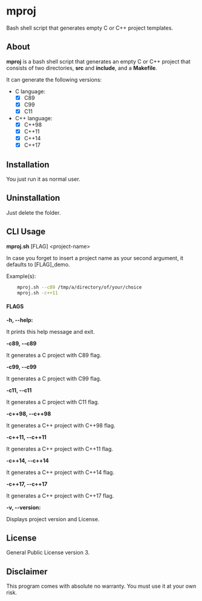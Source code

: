 # mproj

Bash shell script that generates empty C or C++ project templates.

## About

**mproj** is a bash shell script that generates an empty C or C++ project
that consists of two directories, **src** and **include**, and a
**Makefile**.

It can generate the following versions:

* C language:
    - [x] C89
    - [x] C99
    - [x] C11
    
* C++ language:
   - [x] C++98
   - [x] C++11
   - [x] C++14
   - [x] C++17

## Installation

You just run it as normal user.

## Uninstallation

Just delete the folder.

## CLI Usage

**mproj.sh** \[FLAG\] \<project-name\>

In case you forget to insert a project name as your second argument,
it defaults to \[FLAG\]\_demo.

Example(s):

```bash
    mproj.sh --c89 /tmp/a/directory/of/your/choice
    mproj.sh -c++11 
```

#### FLAGS

**-h, --help:**

It prints this help message and exit.
    
**-c89, --c89**

It generates a C project with C89 flag.

**-c99, --c99**

It generates a C project with C99 flag.

**-c11, --c11**

It generates a C project with C11 flag.

**-c++98, --c++98**

It generates a C++ project with C++98 flag.

**-c++11, --c++11**

It generates a C++ project with C++11 flag.

**-c++14, --c++14**

It generates a C++ project with C++14 flag.

**-c++17, --c++17**

It generates a C++ project with C++17 flag.

**-v, --version:**

Displays project version and License.

## License

General Public License version 3.

## Disclaimer

This program comes with absolute no warranty.
You must use it at your own risk.

